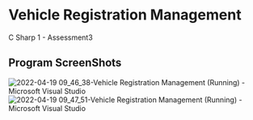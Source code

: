 # Vehicle Registration Management

C Sharp 1 - Assessment3

## Program ScreenShots
![2022-04-19 09_46_38-Vehicle Registration Management (Running) - Microsoft Visual Studio](https://user-images.githubusercontent.com/84453688/163904001-e5f7a7e2-8a1f-4842-acf5-b4427eb02b24.png)
![2022-04-19 09_47_51-Vehicle Registration Management (Running) - Microsoft Visual Studio](https://user-images.githubusercontent.com/84453688/163904006-a573c8d4-64e3-4ab6-bb5c-5d4b6ac5c330.png)
